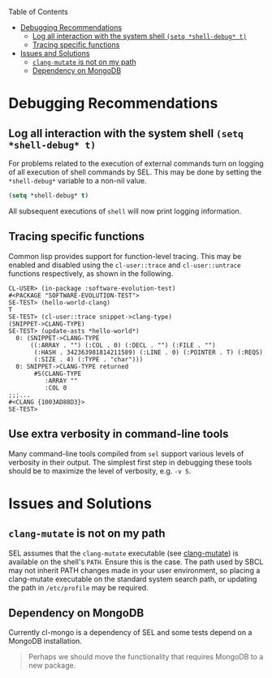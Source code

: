 Table of Contents
- [Debugging Recommendations](#debugging-recommendations)
    - [Log all interaction with the system shell `(setq *shell-debug* t)`](#log-all-interaction-with-the-system-shell-setq-shell-debug-t)
    - [Tracing specific functions](#tracing-specific-functions)
- [Issues and Solutions](#issues-and-solutions)
    - [`clang-mutate` is not on my path](#clang-mutate-is-not-on-my-path)
    - [Dependency on MongoDB](#dependency-on-mongodb)

# Debugging Recommendations

## Log all interaction with the system shell `(setq *shell-debug* t)`

For problems related to the execution of external commands turn on
logging of all execution of shell commands by SEL.  This may be done
by setting the `*shell-debug*` variable to a non-nil value.

```lisp
(setq *shell-debug* t)
```

All subsequent executions of `shell` will now print logging
information.

## Tracing specific functions

Common lisp provides support for function-level tracing.  This may be
enabled and disabled using the `cl-user::trace` and `cl-user::untrace`
functions respectively, as shown in the following.

    CL-USER> (in-package :software-evolution-test)
    #<PACKAGE "SOFTWARE-EVOLUTION-TEST">
    SE-TEST> (hello-world-clang)
    T
    SE-TEST> (cl-user::trace snippet->clang-type)
    (SNIPPET->CLANG-TYPE)
    SE-TEST> (update-asts *hello-world*)
      0: (SNIPPET->CLANG-TYPE
          ((:ARRAY . "") (:COL . 0) (:DECL . "") (:FILE . "")
           (:HASH . 342363981814211589) (:LINE . 0) (:POINTER . T) (:REQS)
           (:SIZE . 4) (:TYPE . "char")))
      0: SNIPPET->CLANG-TYPE returned
           #S(CLANG-TYPE
              :ARRAY ""
              :COL 0
    ;;;...
    #<CLANG {1003AD88D3}>
    SE-TEST> 

## Use extra verbosity in command-line tools

Many command-line tools compiled from `sel` support various levels of
verbosity in their output.  The simplest first step in debugging these
tools should be to maximize the level of verbosity, e.g. `-v 5`.

# Issues and Solutions

## `clang-mutate` is not on my path

SEL assumes that the `clang-mutate` executable (see
[clang-mutate](https://git.grammatech.com/synthesis/clang-mutate)) is
available on the shell's `PATH`.  Ensure this is the case.  The path
used by SBCL may not inherit PATH changes made in your user
environment, so placing a clang-mutate executable on the standard
system search path, or updating the path in `/etc/profile` may be
required.

## Dependency on MongoDB

Currently cl-mongo is a dependency of SEL and some tests depend on a
MongoDB installation.

> Perhaps we should move the functionality that requires MongoDB to a
> new package.
